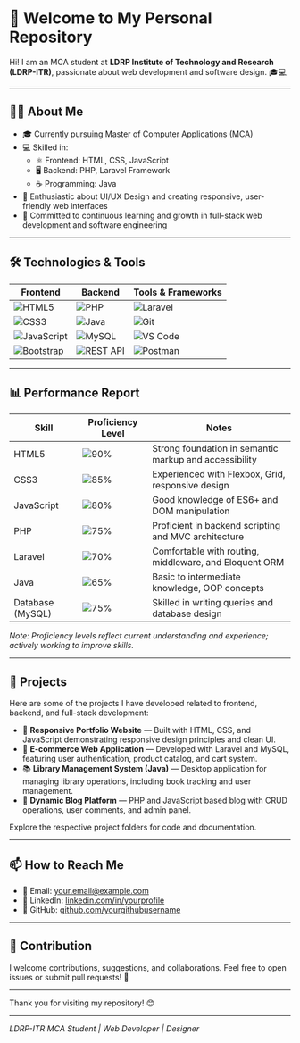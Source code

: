 # 👋 Welcome to My Personal Repository

Hi! I am an MCA student at **LDRP Institute of Technology and Research (LDRP-ITR)**, passionate about web development and software design. 🎓💻

---

## 🙋‍♂️ About Me

- 🎓 Currently pursuing Master of Computer Applications (MCA)  
- 💻 Skilled in:  
  - ⚛️ Frontend: HTML, CSS, JavaScript  
  - 🖥️ Backend: PHP, Laravel Framework  
  - ☕ Programming: Java  
- 🎨 Enthusiastic about UI/UX Design and creating responsive, user-friendly web interfaces  
- 🚀 Committed to continuous learning and growth in full-stack web development and software engineering  

---

## 🛠️ Technologies & Tools

| Frontend          | Backend           | Tools & Frameworks       |
| ----------------- | ----------------- | ----------------------- |
| ![HTML5](https://img.shields.io/badge/HTML5-E34F26?style=flat&logo=html5&logoColor=white)          | ![PHP](https://img.shields.io/badge/PHP-777BB4?style=flat&logo=php&logoColor=white)            | ![Laravel](https://img.shields.io/badge/Laravel-FF2D20?style=flat&logo=laravel&logoColor=white)             |
| ![CSS3](https://img.shields.io/badge/CSS3-1572B6?style=flat&logo=css3&logoColor=white)            | ![Java](https://img.shields.io/badge/Java-007396?style=flat&logo=java&logoColor=white)           | ![Git](https://img.shields.io/badge/Git-F05032?style=flat&logo=git&logoColor=white)                        |
| ![JavaScript](https://img.shields.io/badge/JavaScript-F7DF1E?style=flat&logo=javascript&logoColor=black) | ![MySQL](https://img.shields.io/badge/MySQL-4479A1?style=flat&logo=mysql&logoColor=white)        | ![VS Code](https://img.shields.io/badge/VS%20Code-007ACC?style=flat&logo=visual-studio-code&logoColor=white) |
| ![Bootstrap](https://img.shields.io/badge/Bootstrap-7952B3?style=flat&logo=bootstrap&logoColor=white) | ![REST API](https://img.shields.io/badge/REST_API-61DAFB?style=flat&logo=rest&logoColor=black) | ![Postman](https://img.shields.io/badge/Postman-FF6C37?style=flat&logo=postman&logoColor=white)             |

---

## 📊 Performance Report

| Skill           | Proficiency Level          | Notes                                 |
|-----------------|----------------------------|-------------------------------------|
| HTML5           | ![90%](https://img.shields.io/badge/90%25-4caf50?style=flat) | Strong foundation in semantic markup and accessibility |
| CSS3            | ![85%](https://img.shields.io/badge/85%25-4caf50?style=flat) | Experienced with Flexbox, Grid, responsive design |
| JavaScript      | ![80%](https://img.shields.io/badge/80%25-4caf50?style=flat) | Good knowledge of ES6+ and DOM manipulation |
| PHP             | ![75%](https://img.shields.io/badge/75%25-ff9900?style=flat) | Proficient in backend scripting and MVC architecture |
| Laravel         | ![70%](https://img.shields.io/badge/70%25-ff2d20?style=flat) | Comfortable with routing, middleware, and Eloquent ORM |
| Java            | ![65%](https://img.shields.io/badge/65%25-007396?style=flat) | Basic to intermediate knowledge, OOP concepts |
| Database (MySQL)| ![75%](https://img.shields.io/badge/75%25-4479A1?style=flat) | Skilled in writing queries and database design |

*Note: Proficiency levels reflect current understanding and experience; actively working to improve skills.*

---

## 📂 Projects

Here are some of the projects I have developed related to frontend, backend, and full-stack development:

- 🌟 **Responsive Portfolio Website** — Built with HTML, CSS, and JavaScript demonstrating responsive design principles and clean UI.  
- 🛒 **E-commerce Web Application** — Developed with Laravel and MySQL, featuring user authentication, product catalog, and cart system.  
- 📚 **Library Management System (Java)** — Desktop application for managing library operations, including book tracking and user management.  
- 📝 **Dynamic Blog Platform** — PHP and JavaScript based blog with CRUD operations, user comments, and admin panel.

Explore the respective project folders for code and documentation.

---

## 📫 How to Reach Me

- 📧 Email: [your.email@example.com](mailto:tejash1528@gmail.com)  
- 🔗 LinkedIn: [linkedin.com/in/yourprofile](www.linkedin.com/in/tejas-ardeshna-2604b1260)  
- 🐙 GitHub: [github.com/yourgithubusername](https://github.com/tej1528)  

---

## 🤝 Contribution

I welcome contributions, suggestions, and collaborations. Feel free to open issues or submit pull requests! 🙌

---

Thank you for visiting my repository! 😊

---

*LDRP-ITR MCA Student | Web Developer | Designer*  
